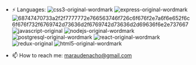 

- ⚡ Languages: 
![css3-original-wordmark](https://user-images.githubusercontent.com/93391878/184929184-d4d38be3-6ef2-4f1c-abb6-5846cf53a331.svg) ![express-original-wordmark](https://user-images.githubusercontent.com/93391878/184929205-4222f982-38c0-408f-86b0-484a41f7d3e0.svg) ![68747470733a2f2f7777772e766563746f726c6f676f2e7a6f6e652f6c6f676f732f6769742d73636d2f6769742d73636d2d69636f6e2e737667](https://user-images.githubusercontent.com/93391878/184929256-ddef27e4-90b0-452f-9b6a-5b607b83e652.svg) ![javascript-original](https://user-images.githubusercontent.com/93391878/184929322-0f709d07-6b54-42aa-91e7-5cb6c5e57b1b.svg) ![nodejs-original-wordmark](https://user-images.githubusercontent.com/93391878/184929362-25e65572-beb7-4af2-9973-8bcf6f287bdc.svg) ![postgresql-original-wordmark](https://user-images.githubusercontent.com/93391878/184929381-52780868-69e1-442f-85fa-58fc85c19c2b.svg) ![react-original-wordmark](https://user-images.githubusercontent.com/93391878/184929404-9d98e574-5865-4ca8-bed9-ea43ad4e3f5b.svg) ![redux-original](https://user-images.githubusercontent.com/93391878/184929420-05ab830b-e1e7-4547-b5b8-18c04cc95d7d.svg) ![html5-original-wordmark](https://user-images.githubusercontent.com/93391878/184929497-33784904-fe11-49b6-96c7-017acc627cfb.svg)



- 📫 How to reach me: maraudenacho@gmail.com


